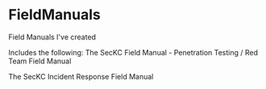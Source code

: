 # FieldManuals
Field Manuals I've created

Includes the following:
The SecKC Field Manual - Penetration Testing / Red Team Field Manual


The SecKC Incident Response Field Manual

